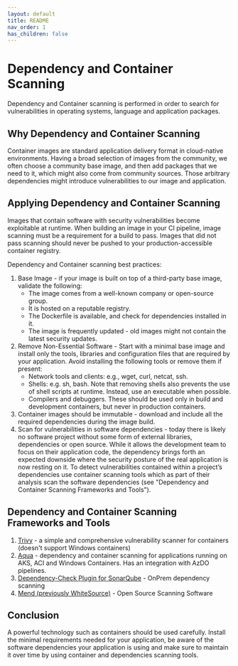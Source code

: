 ```yaml
---
layout: default
title: README
nav_order: 1
has_children: false
---
```


# Dependency and Container Scanning

Dependency and Container scanning is performed in order to search for vulnerabilities in operating systems, language and application packages.

## Why Dependency and Container Scanning

Container images are standard application delivery format in cloud-native environments.
Having a broad selection of images from the community, we often choose a community base image, and then add packages that we need to it, which might also come from community sources.
Those arbitrary dependencies might introduce vulnerabilities to our image and application.

## Applying Dependency and Container Scanning

Images that contain software with security vulnerabilities become exploitable at runtime. When building an image in your CI pipeline, image scanning must be a requirement for a build to pass. Images that did not pass scanning should never be pushed to your production-accessible container registry.

Dependency and Container scanning best practices:

1. Base Image - if your image is built on top of a third-party base image, validate the following:
   - The image comes from a well-known company or open-source group.
   - It is hosted on a reputable registry.
   - The Dockerfile is available, and check for dependencies installed in it.
   - The image is frequently updated - old images might not contain the latest security updates.
1. Remove Non-Essential Software - Start with a minimal base image and install only the tools, libraries and configuration files that are required by your application.
Avoid installing the following tools or remove them if present:
    - Network tools and clients: e.g., wget, curl, netcat, ssh.
    - Shells: e.g. sh, bash. Note that removing shells also prevents the use of shell scripts at runtime. Instead, use an executable when possible.
    - Compilers and debuggers. These should be used only in build and development containers, but never in production containers.
1. Container images should be immutable - download and include all the required dependencies during the image build.
1. Scan for vulnerabilities in software dependencies -  today there is likely no software project without some form of external libraries, dependencies or open source.
While it allows the development team to focus on their application code, the dependency brings forth an expected downside where the security posture of the real application is now resting on it.
To detect vulnerabilities contained within a project’s dependencies use container scanning tools which as part of their analysis scan the software dependencies (see "Dependency and Container Scanning Frameworks and Tools").

## Dependency and Container Scanning Frameworks and Tools

1. [Trivy](https://github.com/aquasecurity/trivy) - a simple and comprehensive vulnerability scanner for containers (doesn't support Windows containers)
1. [Aqua](https://www.aquasec.com/solutions/azure-container-security/) - dependency and container scanning for applications running on AKS, ACI and Windows Containers. Has an integration with AzDO pipelines.
1. [Dependency-Check Plugin for SonarQube](https://github.com/dependency-check/dependency-check-sonar-plugin) - OnPrem dependency scanning
1. [Mend (previously WhiteSource)](https://www.mend.io/) - Open Source Scanning Software

## Conclusion

A powerful technology such as containers should be used carefully. Install the minimal requirements needed for your application, be aware of the software dependencies your application is using and make sure to maintain it over time by using container and dependencies scanning tools.
